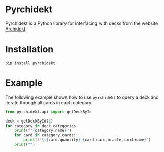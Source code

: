 # Pyrchidekt
Pyrchidekt is a Python library for interfacing with decks from the website [Archidekt](https://www.archidekt.com).

# Installation
```shell
pip install pyrchidekt
```

# Example
The following example shows how to use `pyrchidekt` to query a deck and iterate through all cards in each category.
```python
from pyrchidekt.api import getDeckById

deck = getDeckById(1)
for category in deck.categories:
    print(f"{category.name}")
    for card in category.cards:
        print(f"\t{card.quantity} {card.card.oracle_card.name}")
    print("")
```